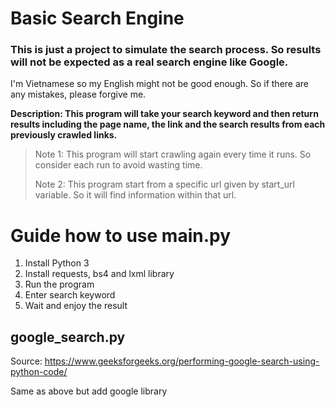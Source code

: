 # Basic Search Engine
### This is just a project to simulate the search process. So results will not be expected as a real search engine like Google. 

I'm Vietnamese so my English might not be good enough. So if there are any mistakes, please forgive me.

**Description: This program will take your search keyword and then return results including the page name, the link and the search results from each previously crawled links.**

> Note 1: This program will start crawling again every time it runs. So consider each run to avoid wasting time.
>
> Note 2: This program start from a specific url given by start_url variable. So it will find information within that url.  

# Guide how to use main.py
1. Install Python 3
2. Install requests, bs4 and lxml library
3. Run the program
4. Enter search keyword
5. Wait and enjoy the result

## google_search.py
Source: https://www.geeksforgeeks.org/performing-google-search-using-python-code/

Same as above but add google library
